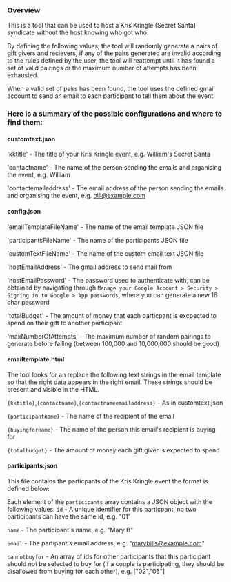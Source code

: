 ### Overview

This is a tool that can be used to host a Kris Kringle (Secret Santa) syndicate without the host knowing who got who.

By defining the following values, the tool will randomly generate a pairs of gift givers and recievers, if any of the pairs generated are invalid according to the rules defined by the user, the tool will reattempt until it has found a set of valid pairings or the maximum number of attempts has been exhausted.

When a valid set of pairs has been found, the tool uses the defined gmail account to send an email to each participant to tell them about the event.

### Here is a summary of the possible configurations and where to find them:
#### customtext.json
'kktitle' - The title of your Kris Kringle event, e.g. William's Secret Santa

'contactname' - The name of the person sending the emails and organising the event, e.g. William

'contactemailaddress' - The email address of the person sending the emails and organising the event, e.g. bill@example.com

#### config.json
'emailTemplateFileName' - The name of the email template JSON file 

'participantsFileName' - The name of the participants JSON file

'customTextFileName' - The name of the custom email text JSON file

'hostEmailAddress' - The gmail address to send mail from

'hostEmailPassword' - The password used to authenticate with, can be obtained by navigating through `Manage your Google Account > Security > Signing in to Google > App passwords`, where you can generate a new 16 char password

'totalBudget' - The amount of money that each particpant is excpected to spend on their gift to another participant

'maxNumberOfAttempts' - The maximum number of random pairings to generate before failing (between 100,000 and 10,000,000 should be good)

#### emailtemplate.html
The tool looks for an replace the following text strings in the email template so that the right data appears in the right email. These strings should be present and visible in the HTML.

`{kktitle}`,`{contactname}`,`{contactnameemailaddress}` - As in customtext.json

`{participantname}` - The name of the recipient of the email

`{buyingforname}` - The name of the person this email's recipient is buying for

`{totalbudget}` - The amount of money each gift giver is expected to spend

#### participants.json
This file contains the particpants of the Kris Kringle event the format is defined below:

Each element of the `participants` array contains a JSON object with the following values:
`id` - A unique identifier for this particpant, no two participants can have the same id, e.g. "01"

`name` - The participant's name, e.g. "Mary B"

`email` - The partipant's email address, e.g. "marybills@example.com"

`cannotbuyfor` - An array of ids for other participants that this participant should not be selected to buy for (if a couple is participating, they should be disallowed from buying for each other), e.g. ["02","05"]